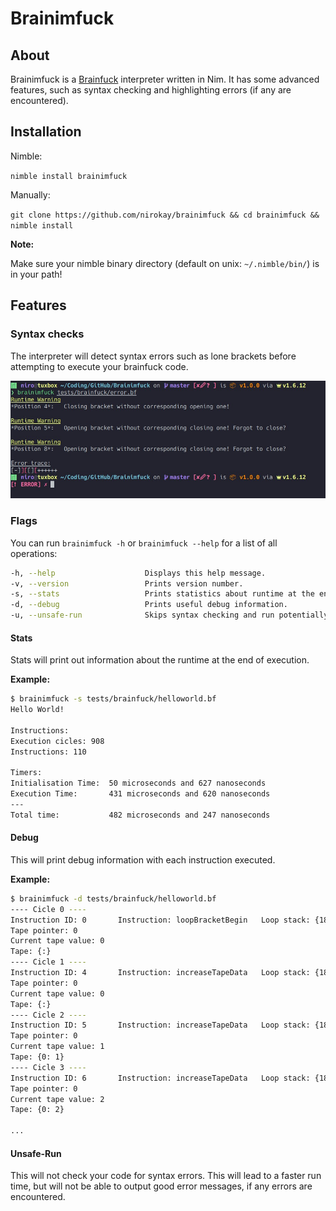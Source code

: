 # Brainimfuck

## About

Brainimfuck is a [Brainfuck](https://wikipedia.org/wiki/Brainfuck) interpreter written in Nim. It has some advanced features, such as syntax checking and highlighting errors (if any are encountered).

## Installation

Nimble:

`nimble install brainimfuck`

Manually:

`git clone https://github.com/nirokay/brainimfuck && cd brainimfuck && nimble install`

**Note:**

Make sure your nimble binary directory (default on unix: `~/.nimble/bin/`) is in your path!

## Features

### Syntax checks

The interpreter will detect syntax errors such as lone brackets before attempting to execute your brainfuck code.

![Example of a syntax error message](./.github/error_msg.jpg)

### Flags

You can run `brainimfuck -h` or `brainimfuck --help` for a list of all operations:

```bash
-h, --help                    Displays this help message.
-v, --version                 Prints version number.
-s, --stats                   Prints statistics about runtime at the end of the execution.
-d, --debug                   Prints useful debug information.
-u, --unsafe-run              Skips syntax checking and run potentially unsafe/incorrect code.
```

#### Stats

Stats will print out information about the runtime at the end of execution.

**Example:**

```bash
$ brainimfuck -s tests/brainfuck/helloworld.bf
Hello World!

Instructions:
Execution cicles: 908
Instructions: 110

Timers:
Initialisation Time:  50 microseconds and 627 nanoseconds
Execution Time:       431 microseconds and 620 nanoseconds
---
Total time:           482 microseconds and 247 nanoseconds
```

#### Debug

This will print debug information with each instruction executed.

**Example:**

```bash
$ brainimfuck -d tests/brainfuck/helloworld.bf
---- Cicle 0 ---- 
Instruction ID: 0       Instruction: loopBracketBegin   Loop stack: {18: 37, 0: 3, 47: 49, 12: 52}
Tape pointer: 0
Current tape value: 0
Tape: {:}
---- Cicle 1 ---- 
Instruction ID: 4       Instruction: increaseTapeData   Loop stack: {18: 37, 0: 3, 47: 49, 12: 52}
Tape pointer: 0
Current tape value: 0
Tape: {:}
---- Cicle 2 ---- 
Instruction ID: 5       Instruction: increaseTapeData   Loop stack: {18: 37, 0: 3, 47: 49, 12: 52}
Tape pointer: 0
Current tape value: 1
Tape: {0: 1}
---- Cicle 3 ---- 
Instruction ID: 6       Instruction: increaseTapeData   Loop stack: {18: 37, 0: 3, 47: 49, 12: 52}
Tape pointer: 0
Current tape value: 2
Tape: {0: 2}

...
```

#### Unsafe-Run

This will not check your code for syntax errors. This will lead to a faster run time, but will not be able to output good error messages, if any errors are encountered.
